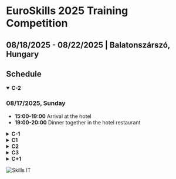 # EuroSkills 2025 Training Competition

## 08/18/2025 - 08/22/2025 | Balatonszárszó, Hungary

## Schedule

<details open>
<summary><strong>C-2</strong></summary>

### 08/17/2025, Sunday

- **15:00-19:00** Arrival at the hotel
- **19:00-20:00** Dinner together in the hotel restaurant

</details>

<details>
<summary><strong>C-1</strong></summary>

### 08/18/2025, Monday

- **08:30-09:00** Welcome & Introduction
- **09:00-10:00** EuroSkills 2025 S17 Competition Overview
- **10:00-10:15** Coffee Break
- **10:15-11:30** Mini Training - Writing automated tests
- **11:30-12:00** Free Discussion
- **12:00-13:00** Lunch break
- **13:00-14:00** Module Briefing (for Experts Only)
- **14:00-14:30** Open Communication
- **14:30-15:15** Mini Training - OWASP Top 10 Security Vulnerabilities
- **15:15-16:30** Familiarization

</details>

<details>
<summary><strong>C1</strong></summary>

### 08/19/2025, Tuesday

- **08:30-08:45** Module A Briefing
- **08:30-08:45** Open Communication
- **09:00-12:00** Module A - Static Website Design
- **12:00-13:00** Lunch break
- **13:00-13:15** Module B Briefing
- **13:15-13:30** Open Communication
- **13:30-17:30** Module B - Dynamic Website with Server-Side Rendering

</details>

<details>
<summary><strong>C2</strong></summary>

### 08/20/2025, Wednesday

- **08:30-08:45** Module C Briefing
- **08:30-08:45** Open Communication
- **09:00-12:00** Module C - Static Website Design
- **12:00-13:00** Lunch break
- **13:00-13:15** Module D Briefing
- **13:15-13:30** Open Communication
- **13:30-17:30** Module D - Dynamic Website with Server-Side Rendering

</details>

<details>
<summary><strong>C3</strong></summary>

### 08/21/2025, Thursday

- **08:30-08:45** Module E Briefing
- **08:30-08:45** Open Communication
- **09:00-12:00** Module E - Static Website Design
- **12:00-13:00** Lunch break
- **13:00-17:30** Marking & Evaluation

</details>

<details>
<summary><strong>C+1</strong></summary>

### 08/22/2025, Friday

- **08:30-12:00** Marking & Evaluation
- **12:00-13:00** Lunch break
- **13:00-** Departure

</details>

![Skills IT](https://httpf.s3.eu-west-1.amazonaws.com/skillsit/skillsit-members-2025-wide.png)

